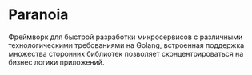 # Paranoia

Фреймворк для быстрой разработки микросервисов с различными технологическими требованиями на Golang, встроенная поддержка множества сторонних библиотек позволяет сконцентрироваться на бизнес логики приложений.

